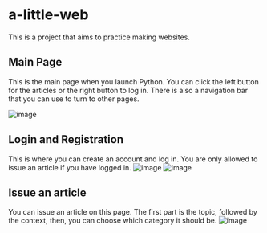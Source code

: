 # a-little-web
  This is a project that aims to practice making websites.

## Main Page
  This is the main page when you launch Python. You can click the left button for the articles or the right button to log in. There is also a navigation bar that you can use to turn to other pages.

![image](https://github.com/user-attachments/assets/ea5279db-2aa7-43cf-ac44-9704e6bc3a88)

## Login and Registration
  This is where you can create an account and log in. You are only allowed to issue an article if you have logged in.
![image](https://github.com/user-attachments/assets/c4beac3f-f034-49ca-be34-442fb73f4a50)
![image](https://github.com/user-attachments/assets/2ed61fa0-f7bc-4c47-bfe1-e3e49b8558b9)

## Issue an article
  You can issue an article on this page. The first part is the topic, followed by the context, then, you can choose which category it should be. 
![image](https://github.com/user-attachments/assets/f6efe33d-a6ec-4390-82bd-e1271c3fc8f6)

